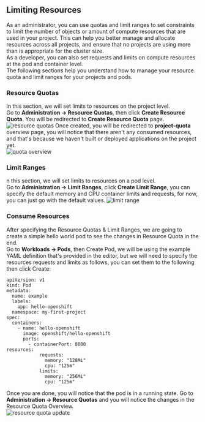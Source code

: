 ## Limiting Resources
As an administrator, you can use quotas and limit ranges to set constraints to limit the number of objects or amount of compute resources that are used in your project. This can help you better manage and allocate resources across all projects, and ensure that no projects are using more than is appropriate for the cluster size.<br>
As a developer, you can also set requests and limits on compute resources at the pod and container level.<br>
The following sections help you understand how to manage your resource quota and limit ranges for your projects and pods.

### Resource Quotas
In this section, we will set limits to resources on the project level.</br>
Go to <b>Administration → Resource Quotas</b>, then click <b>Create Resource Quota</b>. You will be redirected to <b>Create Resource Quota</b> page.
![resource quotas](https://user-images.githubusercontent.com/36239840/96685579-5f4b8280-138e-11eb-8f45-1559bc03f5f6.JPG)
Once created, you will be redirected to <b>project-quota</b> overview page, you will notice that there aren't any consumed resources, and that's because we haven't built or deployed applications on the project yet.<br>
![quota overview](https://user-images.githubusercontent.com/36239840/96686968-4d6adf00-1390-11eb-82be-438a340ecdce.JPG)

### Limit Ranges
n this section, we will set limits to resources on a pod level.<br>
Go to <b>Administration → Limit Ranges</b>, click <b>Create Limit Range</b>, you can specify the default memory and CPU container limits and requests, for now, you can just go with the default values.
![limit range](https://user-images.githubusercontent.com/36239840/96687148-8a36d600-1390-11eb-8449-eb54ffb86f7a.JPG)

### Consume Resources
After specifying the Resource Quotas & Limit Ranges, we are going to create a simple hello world pod to see the changes in Resource Quota in the end.<br>
Go to <b>Workloads → Pods</b>, then Create Pod, we will be using the example YAML definition that's provided in the editor, but we will need to specify the resources requests and limits as follows, you can set them to the following then click Create:<br>
```
apiVersion: v1
kind: Pod
metadata:
  name: example
  labels:
    app: hello-openshift
  namespace: my-first-project
spec:
  containers:
    - name: hello-openshift
      image: openshift/hello-openshift
      ports:
        - containerPort: 8080
resources:
            requests:
              memory: "128Mi"
              cpu: "125m"
            limits:
              memory: "256Mi"
              cpu: "125m"
```
Once you are done, you will notice that the pod is in a running state. Go to <b>Administration → Resource Quotas</b> and you will notice the changes in the Resource Quota Overview.<br>
![resource quota update](https://user-images.githubusercontent.com/36239840/96719258-38a34100-13ba-11eb-9a3c-f5e1ebf56ef9.JPG)
